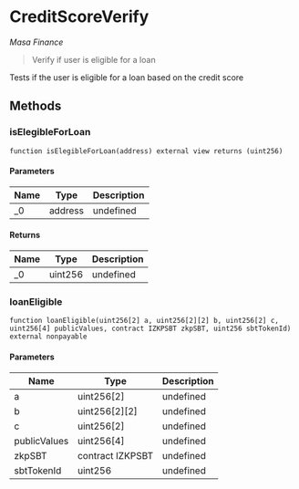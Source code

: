 # CreditScoreVerify

*Masa Finance*

> Verify if user is eligible for a loan

Tests if the user is eligible for a loan based on the credit score



## Methods

### isElegibleForLoan

```solidity
function isElegibleForLoan(address) external view returns (uint256)
```





#### Parameters

| Name | Type | Description |
|---|---|---|
| _0 | address | undefined |

#### Returns

| Name | Type | Description |
|---|---|---|
| _0 | uint256 | undefined |

### loanEligible

```solidity
function loanEligible(uint256[2] a, uint256[2][2] b, uint256[2] c, uint256[4] publicValues, contract IZKPSBT zkpSBT, uint256 sbtTokenId) external nonpayable
```





#### Parameters

| Name | Type | Description |
|---|---|---|
| a | uint256[2] | undefined |
| b | uint256[2][2] | undefined |
| c | uint256[2] | undefined |
| publicValues | uint256[4] | undefined |
| zkpSBT | contract IZKPSBT | undefined |
| sbtTokenId | uint256 | undefined |




